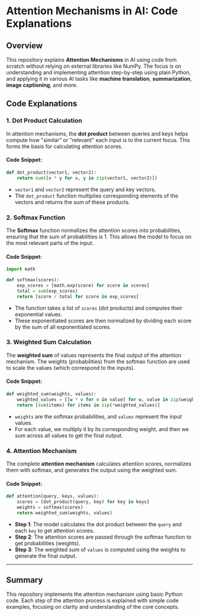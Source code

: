 # Attention Mechanisms in AI: Code Explanations

## Overview

This repository explains **Attention Mechanisms** in AI using code from scratch without relying on external libraries like NumPy. The focus is on understanding and implementing attention step-by-step using plain Python, and applying it in various AI tasks like **machine translation**, **summarization**, **image captioning**, and more.

## Code Explanations

### 1. **Dot Product Calculation**

In attention mechanisms, the **dot product** between queries and keys helps compute how "similar" or "relevant" each input is to the current focus. This forms the basis for calculating attention scores.

#### Code Snippet:

```python
def dot_product(vector1, vector2):
    return sum([x * y for x, y in zip(vector1, vector2)])
```

- `vector1` and `vector2` represent the query and key vectors.
- The `dot_product` function multiplies corresponding elements of the vectors and returns the sum of these products.

### 2. **Softmax Function**

The **Softmax** function normalizes the attention scores into probabilities, ensuring that the sum of probabilities is 1. This allows the model to focus on the most relevant parts of the input.

#### Code Snippet:

```python
import math

def softmax(scores):
    exp_scores = [math.exp(score) for score in scores]
    total = sum(exp_scores)
    return [score / total for score in exp_scores]
```

- The function takes a list of `scores` (dot products) and computes their exponential values.
- These exponentiated scores are then normalized by dividing each score by the sum of all exponentiated scores.

### 3. **Weighted Sum Calculation**

The **weighted sum** of values represents the final output of the attention mechanism. The weights (probabilities) from the softmax function are used to scale the values (which correspond to the inputs).

#### Code Snippet:

```python
def weighted_sum(weights, values):
    weighted_values = [[w * v for v in value] for w, value in zip(weights, values)]
    return [sum(items) for items in zip(*weighted_values)]
```

- `weights` are the softmax probabilities, and `values` represent the input values.
- For each value, we multiply it by its corresponding weight, and then we sum across all values to get the final output.

### 4. **Attention Mechanism**

The complete **attention mechanism** calculates attention scores, normalizes them with softmax, and generates the output using the weighted sum.

#### Code Snippet:

```python
def attention(query, keys, values):
    scores = [dot_product(query, key) for key in keys]
    weights = softmax(scores)
    return weighted_sum(weights, values)
```

- **Step 1**: The model calculates the dot product between the `query` and each `key` to get attention scores.
- **Step 2**: The attention scores are passed through the softmax function to get probabilities (weights).
- **Step 3**: The weighted sum of `values` is computed using the weights to generate the final output.

---

## Summary

This repository implements the attention mechanism using basic Python code. Each step of the attention process is explained with simple code examples, focusing on clarity and understanding of the core concepts.
